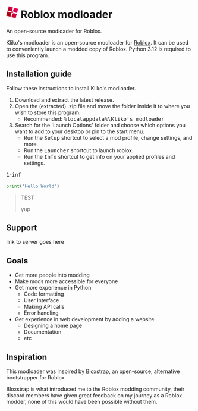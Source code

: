 <h1><img src="GitHub Files/Images/modloader.png" height="32" alt="logo"/> Roblox modloader</h1>

<!-- [![Downloads](https://img.shields.io/github/downloads/thekliko/klikos-modloader/latest/total?color=981bfe)](https://github.com/thekliko/klikos-modloader/releases) -->

An open-source modloader for Roblox.

Kliko's modloader is an open-source modloader for <a href="https://www.roblox.com">Roblox</a>. It can be used to conveniently launch a modded copy of Roblox. Python 3.12 is required to use this program.



<h2>Installation guide</h2>

Follow these instructions to install Kliko's modloader.

<ol>
    <li>
        Download and extract the latest release.
    </li>
    <li>
        Open the (extracted) .zip file and move the folder inside it to where you wish to store this program.
        <ul>
            <li>
                Recommended: <kbd>%localappdata%\Kliko's modloader</kbd>
            </li>
        </ul>
    </li>
    <li>
        Search for the 'Launch Options' folder and choose which options you want to add to your desktop or pin to the start menu.
        <ul>
            <li>
                Run the <kbd>Setup</kbd> shortcut to select a mod profile, change settings, and more.
            </li>
            <li>
                Run the <kbd>Launcher</kbd> shortcut to launch roblox.
            </li>
            <li>
                Run the <kbd>Info</kbd> shortcut to get info on your applied profiles and settings.
            </li>
        </ul>
    </li>
</ol>

<kbd>1</kbd>-<kbd>inf</kbd>

```python
print('Hello World')
```

<blockquote>
TEST

yup
</blockquote>



<h2>Support</h2>
link to server goes here



<h2>Goals</h2>

- Get more people into modding
- Make mods more accessible for everyone
- Get more experience in Python
    - Code formatting
    - User Interface
    - Making API calls
    - Error handling
- Get experience in web development by adding a website
    - Designing a home page
    - Documentation
    - etc



<h2>Inspiration</h2>

This modloader was inspired by [Bloxstrap](https://github.com/pizzaboxer/bloxstrap), an open-source, alternative bootstrapper for Roblox.

Bloxstrap is what introduced me to the Roblox modding community, their discord members have given great feedback on my journey as a Roblox modder, none of this would have been possible without them.